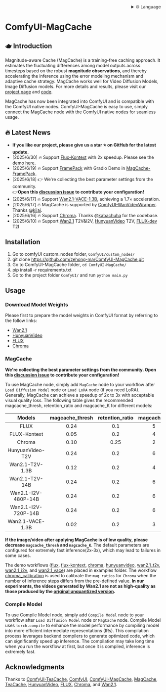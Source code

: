 
<div align="right">
  <details>
    <summary >🌐 Language</summary>
    <div>
      <div align="center">
        <a href="https://openaitx.github.io/view.html?user=Zehong-Ma&project=ComfyUI-MagCache&lang=en">English</a>
        | <a href="https://openaitx.github.io/view.html?user=Zehong-Ma&project=ComfyUI-MagCache&lang=zh-CN">简体中文</a>
        | <a href="https://openaitx.github.io/view.html?user=Zehong-Ma&project=ComfyUI-MagCache&lang=zh-TW">繁體中文</a>
        | <a href="https://openaitx.github.io/view.html?user=Zehong-Ma&project=ComfyUI-MagCache&lang=ja">日本語</a>
        | <a href="https://openaitx.github.io/view.html?user=Zehong-Ma&project=ComfyUI-MagCache&lang=ko">한국어</a>
        | <a href="https://openaitx.github.io/view.html?user=Zehong-Ma&project=ComfyUI-MagCache&lang=hi">हिन्दी</a>
        | <a href="https://openaitx.github.io/view.html?user=Zehong-Ma&project=ComfyUI-MagCache&lang=th">ไทย</a>
        | <a href="https://openaitx.github.io/view.html?user=Zehong-Ma&project=ComfyUI-MagCache&lang=fr">Français</a>
        | <a href="https://openaitx.github.io/view.html?user=Zehong-Ma&project=ComfyUI-MagCache&lang=de">Deutsch</a>
        | <a href="https://openaitx.github.io/view.html?user=Zehong-Ma&project=ComfyUI-MagCache&lang=es">Español</a>
        | <a href="https://openaitx.github.io/view.html?user=Zehong-Ma&project=ComfyUI-MagCache&lang=it">Italiano</a>
        | <a href="https://openaitx.github.io/view.html?user=Zehong-Ma&project=ComfyUI-MagCache&lang=ru">Русский</a>
        | <a href="https://openaitx.github.io/view.html?user=Zehong-Ma&project=ComfyUI-MagCache&lang=pt">Português</a>
        | <a href="https://openaitx.github.io/view.html?user=Zehong-Ma&project=ComfyUI-MagCache&lang=nl">Nederlands</a>
        | <a href="https://openaitx.github.io/view.html?user=Zehong-Ma&project=ComfyUI-MagCache&lang=pl">Polski</a>
        | <a href="https://openaitx.github.io/view.html?user=Zehong-Ma&project=ComfyUI-MagCache&lang=ar">العربية</a>
        | <a href="https://openaitx.github.io/view.html?user=Zehong-Ma&project=ComfyUI-MagCache&lang=fa">فارسی</a>
        | <a href="https://openaitx.github.io/view.html?user=Zehong-Ma&project=ComfyUI-MagCache&lang=tr">Türkçe</a>
        | <a href="https://openaitx.github.io/view.html?user=Zehong-Ma&project=ComfyUI-MagCache&lang=vi">Tiếng Việt</a>
        | <a href="https://openaitx.github.io/view.html?user=Zehong-Ma&project=ComfyUI-MagCache&lang=id">Bahasa Indonesia</a>
      </div>
    </div>
  </details>
</div>

# ComfyUI-MagCache

## 🫖 Introduction 
Magnitude-aware Cache (MagCache) is a training-free caching approach. It estimates the fluctuating differences among model outputs across timesteps based on the robust **magnitude observations**, and thereby accelerating the inference using the error modeling mechanism and adaptive cache strategy. MagCache works well for Video Diffusion Models, Image Diffusion models. For more details and results, please visit our [project page](https://zehong-ma.github.io/MagCache) and [code](https://github.com/Zehong-Ma/MagCache).

MagCache has now been integrated into ComfyUI and is compatible with the ComfyUI native nodes. ComfyUI-MagCache is easy to use, simply connect the MagCache node with the ComfyUI native nodes for seamless usage.

## 🔥 Latest News 
- **If you like our project, please give us a star ⭐ on GitHub for the latest update.**
- [2025/6/30] 🔥 Support [Flux-Kontext](https://huggingface.co/black-forest-labs/FLUX.1-Kontext-dev) with 2x speedup. Please see the demo [here](https://github.com/user-attachments/assets/79d5f654-5828-442d-b1a1-9b754c17e457).
- [2025/6/19] 🔥 Support [FramePack](https://github.com/lllyasviel/FramePack) with Gradio Demo in [MagCache-FramePack](https://github.com/Zehong-Ma/MagCache).
- [2025/6/18] 👉 We're collecting the best parameter settings from the community. <br>     👉**Open this [discussion issue](https://github.com/Zehong-Ma/ComfyUI-MagCache/issues/15) to contribute your configuration!**
- [2025/6/17] 🔥 Support [Wan2.1-VACE-1.3B](https://github.com/ali-vilab/VACE), achieving a 1.7× acceleration. 
- [2025/6/17] 🔥 MagCache is supported by [ComfyUI-WanVideoWrapper](https://github.com/kijai/ComfyUI-WanVideoWrapper). Thanks @[kijai](https://github.com/kijai). 
- [2025/6/16] 🔥 Support [Chroma](https://huggingface.co/lodestones/Chroma). Thanks @[kabachuha](https://github.com/kabachuha) for the codebase.
- [2025/6/10] 🔥 Support [Wan2.1](https://github.com/Wan-Video/Wan2.1) T2V&I2V, [HunyuanVideo](https://github.com/Tencent/HunyuanVideo) T2V, [FLUX-dev]((https://github.com/black-forest-labs/flux)) T2I

## Installation
<!-- Installation via ComfyUI-Manager is preferred. Simply search for ComfyUI-MagCache in the list of nodes and click install.
### Manual installation -->
1. Go to comfyUI custom_nodes folder, `ComfyUI/custom_nodes/`
2. git clone https://github.com/zehong-ma/ComfyUI-MagCache.git
3. Go to ComfyUI-MagCache folder, `cd ComfyUI-MagCache/`
4. pip install -r requirements.txt
5. Go to the project folder `ComfyUI/` and run `python main.py`
## Usage

### Download Model Weights
Please first to prepare the model weights in ComfyUI format by referring to the follow links:
- [Wan2.1](https://comfyanonymous.github.io/ComfyUI_examples/wan/)
- [HunyuanVideo](https://comfyanonymous.github.io/ComfyUI_examples/hunyuan_video/)
- [FLUX](https://comfyanonymous.github.io/ComfyUI_examples/flux/)
- [Chroma](https://huggingface.co/lodestones/Chroma)

### MagCache

**We're collecting the best parameter settings from the community. Open this [discussion issue](https://github.com/Zehong-Ma/ComfyUI-MagCache/issues/15) to contribute your configuration!**

To use MagCache node, simply add `MagCache` node to your workflow after `Load Diffusion Model` node or `Load LoRA` node (if you need LoRA). Generally, MagCache can achieve a speedup of 2x to 3x with acceptable visual quality loss. The following table gives the recommended magcache_thresh, retention_ratio and magcache_K ​for different models:

<div align="center">

| Models                       |   magcache_thresh |   retention_ratio |    magcache_K     |  
|:----------------------------:|:-----------------:|:-----------------:|:-----------------:|
| FLUX                         |        0.24       |         0.1       |         5         |
| FLUX-Kontext                 |        0.05       |         0.2       |         4         |
| Chroma                       |        0.10       |         0.25      |         2         |
| HunyuanVideo-T2V             |        0.24       |         0.2       |         6         |
| Wan2.1-T2V-1.3B              |        0.12       |         0.2       |         4         |
| Wan2.1-T2V-14B               |        0.24       |         0.2       |         6         |
| Wan2.1-I2V-480P-14B          |        0.24       |         0.2       |         6         |
| Wan2.1-I2V-720P-14B          |        0.24       |         0.2       |         6         |
| Wan2.1-VACE-1.3B             |        0.02       |         0.2       |         3         |

</div>

**If the image/video after applying MagCache is of low quality, please decrease `magcache_thresh` and `magcache_K`**. The default parameters are configured for extremely fast inference(2x-3x), which may lead to failures in some cases.

The demo workflows ([flux](./examples/flux.json), [flux-kontext](./examples/flux_1_kontext_dev.json), [chroma](./examples/chroma.json), [hunyuanvideo](./examples/hunyuanvideo.json), [wan2.1_t2v](./examples/wan2.1_t2v.json), [wan2.1_i2v](./examples/wan2.1_i2v.json), and [wan2.1_vace](./examples/wan2.1_vace.json)) are placed in examples folder. The workflow [chroma_calibration](./examples/chroma_calibration.json) is used to calibrate the `mag_ratios` for `Chroma` when the number of inference steps differs from the pre-defined value.
**In our experiments, the videos generated by Wan2.1 are not as high-quality as those produced by the [original unquantized version](https://github.com/Wan-Video/Wan2.1).**


### Compile Model
To use Compile Model node, simply add `Compile Model` node to your workflow after `Load Diffusion Model` node or `MagCache` node. Compile Model uses `torch.compile` to enhance the model performance by compiling model into more efficient intermediate representations (IRs). This compilation process leverages backend compilers to generate optimized code, which can significantly speed up inference. The compilation may take long time when you run the workflow at first, but once it is compiled, inference is extremely fast. 
<!-- The usage is shown below: -->
<!-- ![](./assets/compile.png) -->

## Acknowledgments
Thanks to [ComfyUI-TeaCache](https://github.com/welltop-cn/ComfyUI-TeaCache), [ComfyUI](https://github.com/comfyanonymous/ComfyUI), [ComfyUI-MagCache](https://github.com/wildminder/ComfyUI-MagCache), [MagCache](https://github.com/Zehong-Ma/MagCache/), [TeaCache](https://github.com/ali-vilab/TeaCache), [HunyuanVideo](https://github.com/Tencent/HunyuanVideo), [FLUX](https://github.com/black-forest-labs/flux), [Chroma](https://huggingface.co/lodestones/Chroma), and [Wan2.1](https://github.com/Wan-Video/Wan2.1).
